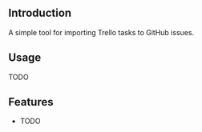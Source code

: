 ## Introduction

A simple tool for importing Trello tasks to GitHub issues.

## Usage

TODO

## Features

- TODO
